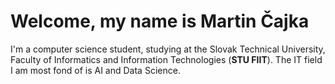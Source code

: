 <h1>Welcome, my name is Martin Čajka</h1>

I'm a computer science student, studying at the Slovak Technical University, Faculty of Informatics and Information Technologies (**STU FIIT**). The IT field I am most fond of is AI and Data Science. 


